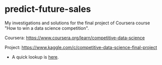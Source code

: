 # predict-future-sales
My investigations and solutions for the final project of Coursera course "How to win a data science competition".

Coursera: https://www.coursera.org/learn/competitive-data-science

Project: https://www.kaggle.com/c/competitive-data-science-final-project

* A quick lookup is [here](https://github.com/msatlihan/predict-future-sales/blob/master/000-quick-lookup.ipynb).
